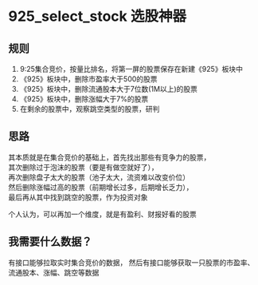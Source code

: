 # 925_select_stock 选股神器

## 规则

1. 9:25集合竞价，按量比排名，将第一屏的股票保存在新建《925》板块中
2. 《925》板块中，删除市盈率大于500的股票
3. 《925》板块中，删除流通股本大于7位数(1M以上)的股票
4. 《925》板块中，删除涨幅大于7%的股票
5. 在剩余的股票中，观察跳空类型的股票，研判

## 思路

其本质就是在集合竞价的基础上，首先找出那些有竞争力的股票，   
其次删除过于泡沫的股票（要是有做空就好了），    
再次删除盘子太大的股票（池子太大，流资难以改变价位）   
然后删除涨幅过高的股票（前期增长过多，后期增长乏力），    
最后再从其中找到跳空的股票，作为投资对象


个人认为，可以再加一个维度，就是有盈利、财报好看的股票

## 我需要什么数据？
有接口能够拉取实时集合竞价的数据，
然后有接口能够获取一只股票的市盈率、流通股本、涨幅、跳空等数据


